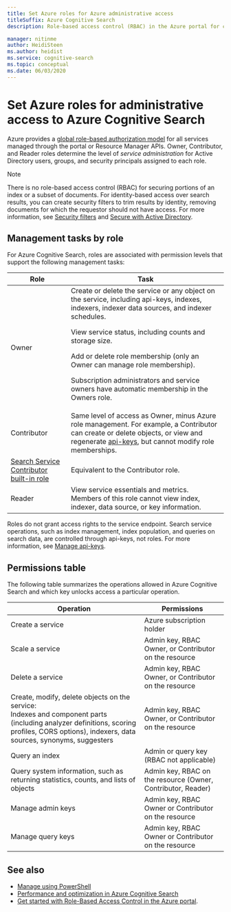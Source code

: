 ```yaml
---
title: Set Azure roles for Azure administrative access
titleSuffix: Azure Cognitive Search
description: Role-based access control (RBAC) in the Azure portal for controlling and delegating administrative tasks for Azure Cognitive Search management.

manager: nitinme
author: HeidiSteen
ms.author: heidist
ms.service: cognitive-search
ms.topic: conceptual
ms.date: 06/03/2020
---
```


# Set Azure roles for administrative access to Azure Cognitive Search

Azure provides a [global role-based authorization model](../role-based-access-control/role-assignments-portal.md) for all services managed through the portal or Resource Manager APIs. Owner, Contributor, and Reader roles determine the level of *service administration* for Active Directory users, groups, and security principals assigned to each role. 

> [!Note]
> There is no role-based access control (RBAC) for securing portions of an index or a subset of documents. For identity-based access over search results, you can create security filters to trim results by identity, removing documents for which the requestor should not have access. For more information, see [Security filters](search-security-trimming-for-azure-search.md) and [Secure with Active Directory](search-security-trimming-for-azure-search-with-aad.md).

## Management tasks by role

For Azure Cognitive Search, roles are associated with permission levels that support the following management tasks:

| Role | Task |
| --- | --- |
| Owner |Create or delete the service or any object on the service, including api-keys, indexes, indexers, indexer data sources, and indexer schedules.<p>View service status, including counts and storage size.<p>Add or delete role membership (only an Owner can manage role membership).<p>Subscription administrators and service owners have automatic membership in the Owners role. |
| Contributor |Same level of access as Owner, minus Azure role management. For example, a Contributor can create or delete objects, or view and regenerate [api-keys](search-security-api-keys.md), but cannot modify role memberships. |
| [Search Service Contributor built-in role](https://docs.microsoft.com/azure/role-based-access-control/built-in-roles#search-service-contributor) | Equivalent to the Contributor role. |
| Reader |View service essentials and metrics. Members of this role cannot view index, indexer, data source, or key information.  |

Roles do not grant access rights to the service endpoint. Search service operations, such as index management, index population, and queries on search data, are controlled through api-keys, not roles. For more information, see [Manage api-keys](search-security-api-keys.md).

## Permissions table

The following table summarizes the operations allowed in Azure Cognitive Search and which key unlocks access a particular operation.

| Operation | Permissions |
|-----------|-------------------------|
| Create a service | Azure subscription holder |
| Scale a service | Admin key, RBAC Owner, or Contributor on the resource  |
| Delete a service | Admin key, RBAC Owner, or Contributor on the resource |
| Create, modify, delete objects on the service: <br>Indexes and component parts (including analyzer definitions, scoring profiles, CORS options), indexers, data sources, synonyms, suggesters | Admin key, RBAC Owner, or Contributor on the resource |
| Query an index | Admin or query key (RBAC not applicable) |
| Query system information, such as returning statistics, counts, and lists of objects | Admin key, RBAC on the resource (Owner, Contributor, Reader) |
| Manage admin keys | Admin key, RBAC Owner or Contributor on the resource |
| Manage query keys |  Admin key, RBAC Owner or Contributor on the resource  |

## See also

+ [Manage using PowerShell](search-manage-powershell.md) 
+ [Performance and optimization in Azure Cognitive Search](search-performance-optimization.md)
+ [Get started with Role-Based Access Control in the Azure portal](../role-based-access-control/overview.md).